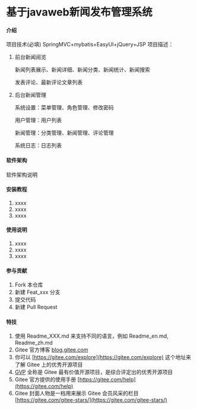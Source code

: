 # 基于javaweb新闻发布管理系统

#### 介绍
项目技术(必填)
SpringMVC+mybatis+EasyUI+jQuery+JSP
项目描述：

1. 前台新闻阅览

   新闻列表展示、新闻详细、新闻分类、新闻统计、新闻搜索

   发表评论、最新评论文章列表

2. 后台新闻管理

   系统设置：菜单管理、角色管理、修改密码

   用户管理：用户列表

   新闻管理：分类管理、新闻管理、评论管理

   系统日志：日志列表

#### 软件架构
软件架构说明


#### 安装教程

1.  xxxx
2.  xxxx
3.  xxxx

#### 使用说明

1.  xxxx
2.  xxxx
3.  xxxx

#### 参与贡献

1.  Fork 本仓库
2.  新建 Feat_xxx 分支
3.  提交代码
4.  新建 Pull Request


#### 特技

1.  使用 Readme\_XXX.md 来支持不同的语言，例如 Readme\_en.md, Readme\_zh.md
2.  Gitee 官方博客 [blog.gitee.com](https://blog.gitee.com)
3.  你可以 [https://gitee.com/explore](https://gitee.com/explore) 这个地址来了解 Gitee 上的优秀开源项目
4.  [GVP](https://gitee.com/gvp) 全称是 Gitee 最有价值开源项目，是综合评定出的优秀开源项目
5.  Gitee 官方提供的使用手册 [https://gitee.com/help](https://gitee.com/help)
6.  Gitee 封面人物是一档用来展示 Gitee 会员风采的栏目 [https://gitee.com/gitee-stars/](https://gitee.com/gitee-stars/)
